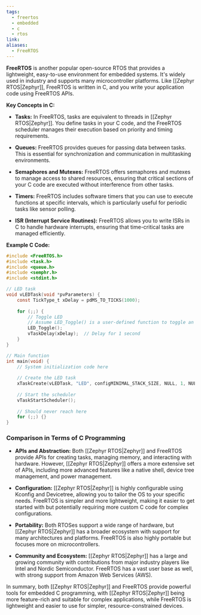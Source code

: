 ```yaml
---
tags:
  - freertos
  - embedded
  - c
  - rtos
link: 
aliases:
  - FreeRTOS
---
```


**FreeRTOS** is another popular open-source RTOS that provides a lightweight, easy-to-use environment for embedded systems. It's widely used in industry and supports many microcontroller platforms. Like [[Zephyr RTOS|Zephyr]], FreeRTOS is written in C, and you write your application code using FreeRTOS APIs.

**Key Concepts in C:**

- **Tasks:** In FreeRTOS, tasks are equivalent to threads in [[Zephyr RTOS|Zephyr]]. You define tasks in your C code, and the FreeRTOS scheduler manages their execution based on priority and timing requirements.

- **Queues:** FreeRTOS provides queues for passing data between tasks. This is essential for synchronization and communication in multitasking environments.

- **Semaphores and Mutexes:** FreeRTOS offers semaphores and mutexes to manage access to shared resources, ensuring that critical sections of your C code are executed without interference from other tasks.

- **Timers:** FreeRTOS includes software timers that you can use to execute functions at specific intervals, which is particularly useful for periodic tasks like sensor polling.

- **ISR (Interrupt Service Routines):** FreeRTOS allows you to write ISRs in C to handle hardware interrupts, ensuring that time-critical tasks are managed efficiently.



**Example C Code:**

```c
#include <FreeRTOS.h>
#include <task.h>
#include <queue.h>
#include <semphr.h>
#include <stdint.h>

// LED task
void vLEDTask(void *pvParameters) {
    const TickType_t xDelay = pdMS_TO_TICKS(1000);
    
    for (;;) {
        // Toggle LED
        // Assume LED_Toggle() is a user-defined function to toggle an LED
        LED_Toggle();
        vTaskDelay(xDelay);  // Delay for 1 second
    }
}

// Main function
int main(void) {
    // System initialization code here
    
    // Create the LED task
    xTaskCreate(vLEDTask, "LED", configMINIMAL_STACK_SIZE, NULL, 1, NULL);
    
    // Start the scheduler
    vTaskStartScheduler();
    
    // Should never reach here
    for (;;) {}
}
```


### Comparison in Terms of C Programming

- **APIs and Abstraction:** Both [[Zephyr RTOS|Zephyr]] and FreeRTOS provide APIs for creating tasks, managing memory, and interacting with hardware. However, [[Zephyr RTOS|Zephyr]] offers a more extensive set of APIs, including more advanced features like a native shell, device tree management, and power management.

- **Configuration:** [[Zephyr RTOS|Zephyr]] is highly configurable using Kconfig and Devicetree, allowing you to tailor the OS to your specific needs. FreeRTOS is simpler and more lightweight, making it easier to get started with but potentially requiring more custom C code for complex configurations.

- **Portability:** Both RTOSes support a wide range of hardware, but [[Zephyr RTOS|Zephyr]] has a broader ecosystem with support for many architectures and platforms. FreeRTOS is also highly portable but focuses more on microcontrollers.

- **Community and Ecosystem:** [[Zephyr RTOS|Zephyr]] has a large and growing community with contributions from major industry players like Intel and Nordic Semiconductor. FreeRTOS has a vast user base as well, with strong support from Amazon Web Services (AWS).


In summary, both [[Zephyr RTOS|Zephyr]] and FreeRTOS provide powerful tools for embedded C programming, with [[Zephyr RTOS|Zephyr]] being more feature-rich and suitable for complex applications, while FreeRTOS is lightweight and easier to use for simpler, resource-constrained devices.


























